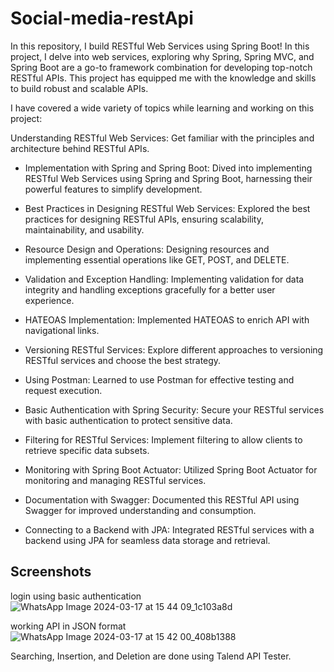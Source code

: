 
# Social-media-restApi

In this repository, I build RESTful Web Services using Spring Boot! In this project, I delve into web services, exploring why Spring, Spring MVC, and Spring Boot are a go-to framework combination for developing top-notch RESTful APIs. This project has equipped me with the knowledge and skills to build robust and scalable APIs.

I have covered a wide variety of topics while learning and working on this project:

Understanding RESTful Web Services: Get familiar with the principles and architecture behind RESTful APIs.

* Implementation with Spring and Spring Boot: Dived into implementing RESTful Web Services using Spring and Spring Boot, harnessing their powerful features to simplify development.

* Best Practices in Designing RESTful Web Services: Explored the best practices for designing RESTful APIs, ensuring scalability, maintainability, and usability.

* Resource Design and Operations: Designing resources and implementing essential operations like GET, POST, and DELETE.

* Validation and Exception Handling: Implementing validation for data integrity and handling exceptions gracefully for a better user experience.

* HATEOAS Implementation: Implemented HATEOAS to enrich API with navigational links.

* Versioning RESTful Services: Explore different approaches to versioning RESTful services and choose the best strategy.
* Using Postman: Learned to use Postman for effective testing and request execution.

* Basic Authentication with Spring Security: Secure your RESTful services with basic authentication to protect sensitive data.
* Filtering for RESTful Services: Implement filtering to allow clients to retrieve specific data subsets.

* Monitoring with Spring Boot Actuator: Utilized Spring Boot Actuator for monitoring and managing RESTful services.

* Documentation with Swagger: Documented this RESTful API using Swagger for improved understanding and consumption.

* Connecting to a Backend with JPA: Integrated RESTful services with a backend using JPA for seamless data storage and retrieval.


## Screenshots

login using basic authentication
![WhatsApp Image 2024-03-17 at 15 44 09_1c103a8d](https://github.com/0-Yash-0/EzNotes/assets/116195951/2b0ad89c-4a27-44c4-995c-71fe51e9143c)

working API in JSON format
![WhatsApp Image 2024-03-17 at 15 42 00_408b1388](https://github.com/0-Yash-0/EzNotes/assets/116195951/2dde2b36-cd41-4d09-8e0c-019a44ca658d)


Searching, Insertion, and Deletion are done using Talend API Tester.







